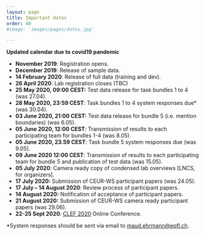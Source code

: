 ```yaml
---
layout: page
title: Important dates
order: 40
#image: 'images/pages/dates.jpg'

---
```




 **Updated calendar due to covid19 pandemic**

- **November 2019**: Registration opens.
- **December 2019**: Release of sample data.
- **14 February 2020**: Release of full data (training and dev).
- **26 April 2020**: Lab registration closes (TBC)
- **25 May 2020, 09:00 CEST:** Test data release for task bundles 1 to 4 (was 27.04).
- **28 May 2020, 23:59 CEST**: Task bundles 1 to 4 system responses due*  (was 30.04).
- **03 June 2020, 21:00 CEST:** Test data release for bundle 5 (i.e. mention boundaries)  (was 6.05).
- **05 June 2020, 12:00 CEST**: Transmission of results to each participating team for bundles 1-4  (was 8.05).
- **05 June 2020, 23.59 CEST**: Task bundle 5 system responses due (was 9.05).
- **09 June 2020  12:00 CEST**: Transmission of results to each participating team for bundle 5 and publication of test data (was 15.05).
- **05 July 2020**: Camera ready copy of condensed lab overviews [LNCS, for organizers].
- **17 July 2020:**  Submission of CEUR-WS participant papers  (was 24.05).
- **17 July – 14 August 2020**: Review process of participant papers.
- **14 August 2020:** Notification of acceptance of participant papers.
- **21 August 2020:** Submission of CEUR-WS camera ready participant papers (was 29.06).
- **22-25 Sept 2020**: [CLEF 2020](https://clef2020.clef-initiative.eu/) Online Conference. 



*System responses should be sent via email to maud.ehrmann@epfl.ch. 

